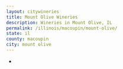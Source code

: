 ```yaml
---
layout: citywineries
title: Mount Olive Wineries
description: Wineries in Mount Olive, IL
permalink: /illinois/macoupin/mount-olive/
state: il
county: macoupin
city: mount olive
---
```

-
